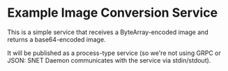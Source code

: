 # Example Image Conversion Service

This is a simple service that receives a ByteArray-encoded image and returns a base64-encoded image.

It will be published as a process-type service (so we're not using GRPC or JSON: SNET Daemon communicates with the service via stdin/stdout).
